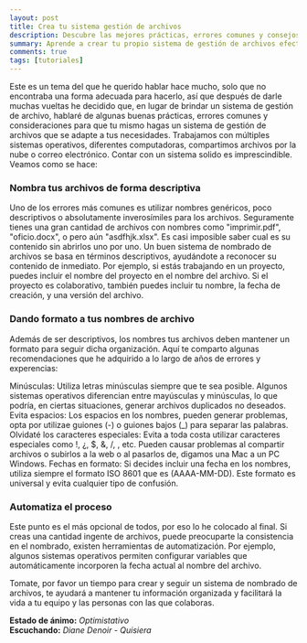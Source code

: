 ```yaml
---
layout: post
title: Crea tu sistema gestión de archivos
description: Descubre las mejores prácticas, errores comunes y consejos clave para organizar tus archivos de forma eficiente. ¡Dile adiós al caos y da la bienvenida a la productividad!
summary: Aprende a crear tu propio sistema de gestión de archivos efectivo y personalizado.
comments: true
tags: [tutoriales]
---
```


Este es un tema del que he querido hablar hace mucho, solo que no encontraba una forma adecuada para hacerlo, así que después de darle muchas vueltas he decidido que, en lugar de brindar un sistema de gestión de archivo, hablaré de algunas buenas prácticas, errores comunes  y consideraciones para que tu mismo hagas un sistema de gestión de archivos que se adapte a tus necesidades. Trabajamos con múltiples sistemas operativos, diferentes computadoras, compartimos archivos por la nube o correo electrónico. Contar con un sistema solido es imprescindible. Veamos como se hace:

### Nombra tus archivos de forma descriptiva
Uno de los errores más comunes es utilizar nombres genéricos, poco descriptivos o absolutamente inverosímiles para los archivos. Seguramente tienes una gran cantidad de archivos con nombres como "imprimir.pdf", "oficio.docx", o pero aún "asdfhjk.xlsx". Es casi imposible saber cual es su contenido sin abrirlos uno por uno. Un buen sistema de nombrado de archivos se basa en términos descriptivos,  ayudándote a reconocer su contenido de inmediato. Por ejemplo, si estás trabajando en un proyecto, puedes incluir el nombre del proyecto en el nombre del archivo. Si el proyecto es colaborativo, también puedes incluir tu nombre, la fecha de creación, y una versión del archivo. 


### Dando formato a tus nombres de archivo 
Además de ser descriptivos, los nombres tus archivos deben mantener un formato para seguir dicha organización. Aquí te comparto algunas recomendaciones que he adquirido a lo largo de años de errores y experencias: 

Minúsculas: Utiliza letras minúsculas siempre que te sea posible. Algunos sistemas operativos diferencian entre mayúsculas y minúsculas, lo que podría, en ciertas situaciones, generar archivos duplicados no deseados. 
Evita espacios: Los espacios en los nombres, pueden generar problemas, opta por utilizae guiones (-) o guiones bajos (_) para separar las palabras. 
Olvidaté los caracteres especiales: Evita a toda costa utilizar caracteres especiales como !, ¿, $, &, /, \, etc. Pueden causar problemas al compartir archivos o subirlos a la web o al pasarlos de, digamos una Mac a un PC Windows. 
Fechas en formato: Si decides incluir una fecha en los nombres, utiliza siempre el formato ISO 8601 que es (AAAA-MM-DD). Este formato es universal y evita cualquier tipo de confusión. 

### Automatiza el proceso
Este punto es el más opcional de todos, por eso lo he colocado al final. Si creas una cantidad ingente de archivos, puede preocuparte la consistencia en el nombrado, existen herramientas de automatización. Por ejemplo, algunos sistemas operativos permiten configurar variables que automáticamente incorporen la fecha actual al nombre del archivo. 

Tomate, por favor un tiempo para crear y seguir un sistema de nombrado de archivos, te ayudará a mantener tu información organizada y facilitará la vida a tu equipo y las personas con las que colaboras.

**Estado de ánimo:** *Optimistativo*  
**Escuchando:** *Diane Denoir - Quisiera*

